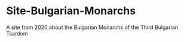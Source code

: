 # Site-Bulgarian-Monarchs
A site from 2020 about the Bulgarian Monarchs of the Third Bulgarian Tsardom
